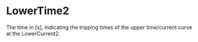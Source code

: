 LowerTime2
==========

The time in [s], indicating the tripping times of the upper time/current curve at the LowerCurrent2.
